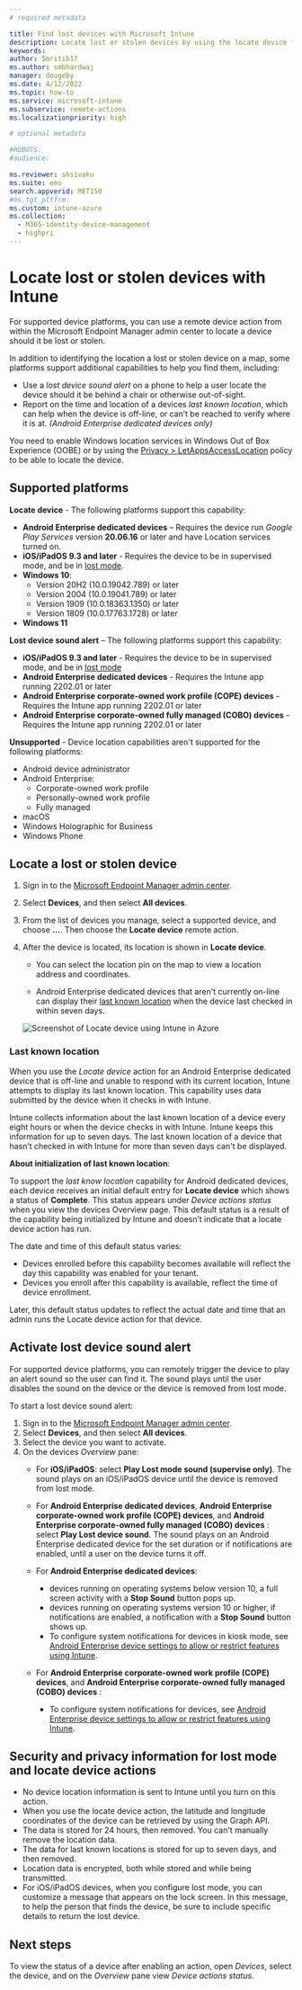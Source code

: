 ```yaml
---
# required metadata

title: Find lost devices with Microsoft Intune
description: Locate lost or stolen devices by using the locate device feature in Microsoft Intune. Get details on security and privacy information when using the locate device action.
keywords:
author: Smritib17
ms.author: smbhardwaj
manager: dougeby
ms.date: 4/12/2022 
ms.topic: how-to
ms.service: microsoft-intune
ms.subservice: remote-actions
ms.localizationpriority: high

# optional metadata

#ROBOTS:
#audience:

ms.reviewer: shsivaku
ms.suite: ems
search.appverid: MET150
#ms.tgt_pltfrm:
ms.custom: intune-azure
ms.collection: 
  - M365-identity-device-management
  - highpri
---
```


# Locate lost or stolen devices with Intune

For supported device platforms, you can use a remote device action from within the Microsoft Endpoint Manager admin center to locate a device should it be lost or stolen.

In addition to identifying the location a lost or stolen device on a map, some platforms support additional capabilities to help you find them, including:

- Use a *lost device sound alert* on a phone to help a user locate the device should it be behind a chair or otherwise out-of-sight.
- Report on the time and location of a devices *last known location*, which can help when the device is off-line, or can’t be reached to verify where it is at. *(Android Enterprise dedicated devices only)*

You need to enable Windows location services in Windows Out of Box Experience (OOBE) or by using the [Privacy > LetAppsAccessLocation](/windows/client-management/mdm/policy-csp-privacy#privacy-letappsaccesslocation) policy to be able to locate the device.

## Supported platforms

**Locate device** - The following platforms support this capability:

- **Android Enterprise dedicated devices** – Requires the device run *Google Play Services* version **20.06.16** or later and have Location services turned on.  
- **iOS/iPadOS 9.3 and later** - Requires the device to be in supervised mode, and be in [lost mode](device-lost-mode.md).
- **Windows 10**:
  - Version 20H2 (10.0.19042.789) or later
  - Version 2004 (10.0.19041.789) or later
  - Version 1909 (10.0.18363.1350) or later
  - Version 1809 (10.0.17763.1728) or later
- **Windows 11**

**Lost device sound alert** – The following platforms support this capability:

- **iOS/iPadOS 9.3 and later** - Requires the device to be in supervised mode, and be in [lost mode](device-lost-mode.md)
- **Android Enterprise dedicated devices** - Requires the Intune app running 2202.01 or later 
- **Android Enterprise corporate-owned work profile (COPE) devices** - Requires the Intune app running 2202.01 or later
- **Android Enterprise corporate-owned fully managed (COBO) devices** - Requires the Intune app running 2202.01 or later

**Unsupported** - Device location capabilities aren't supported for the following platforms:

- Android device administrator
- Android Enterprise:
  - Corporate-owned work profile
  - Personally-owned work profile
  - Fully managed
- macOS
- Windows Holographic for Business
- Windows Phone


## Locate a lost or stolen device

1. Sign in to the [Microsoft Endpoint Manager admin center](https://go.microsoft.com/fwlink/?linkid=2109431).
2. Select **Devices**, and then select **All devices**.
3. From the list of devices you manage, select a supported device, and choose **...**. Then choose the **Locate device** remote action.
   
   
4. After the device is located, its location is shown in **Locate device**.  

   - You can select the location pin on the map to view a location address and coordinates.

   - Android Enterprise dedicated devices that aren't currently on-line can display their [last known location](#last-known-location) when the device last checked in within seven days.

   ![Screenshot of Locate device using Intune in Azure](./media/device-locate/locate-device.png)

### Last known location

When you use the *Locate device* action for an Android Enterprise dedicated device that is off-line and unable to respond with its current location, Intune attempts to display its last known location. This capability uses data submitted by the device when it checks in with Intune.

Intune collects information about the last known location of a device every eight hours or when the device checks in with Intune. Intune keeps this information for up to seven days. The last known location of a device that hasn’t checked in with Intune for more than seven days can't be displayed.

**About initialization of last known location**:

To support the *last know location* capability for Android dedicated devices, each device receives an initial default entry for **Locate device** which shows a status of **Complete**. This status appears under *Device actions status* when you view the devices Overview page. This default status is a result of the capability being initialized by Intune and doesn’t indicate that a locate device action has run.

The date and time of this default status varies:

- Devices enrolled before this capability becomes available will reflect the day this capability was enabled for your tenant.
- Devices you enroll after this capability is available, reflect the time of device enrollment.

Later, this default status updates to reflect the actual date and time that an admin runs the Locate device action for that device.


## Activate lost device sound alert

For supported device platforms, you can remotely trigger the device to play an alert sound so the user can find it. The sound plays until the user disables the sound on the device or the device is removed from lost mode.

To start a lost device sound alert:

1. Sign in to the [Microsoft Endpoint Manager admin center](https://go.microsoft.com/fwlink/?linkid=2109431).
2. Select **Devices**, and then select **All devices**.
3. Select the device you want to activate.
4. On the devices *Overview* pane:
   - For **iOS/iPadOS**: select **Play Lost mode sound (supervise only)**. The sound plays on an iOS/iPadOS device until the device is removed from lost mode.

   - For **Android Enterprise dedicated devices**, **Android Enterprise corporate-owned work profile (COPE) devices**, and **Android Enterprise corporate-owned fully managed (COBO) devices** : select **Play Lost device sound**. The sound plays on an Android Enterprise dedicated device for the set duration or if notifications are enabled, until a user on the device turns it off. 
   
   -  For **Android Enterprise dedicated devices**:
      - devices running on operating systems below version 10, a full screen activity with a **Stop Sound** button pops up. 
      - devices running on operating systems version 10 or higher, if notifications are enabled, a notification with a **Stop Sound** button shows up.
      - To configure system notifications for devices in kiosk mode, see [Android Enterprise device settings to allow or restrict features using Intune](../configuration/device-restrictions-android-for-work.md).
     
   - For **Android Enterprise corporate-owned work profile (COPE) devices**, and **Android Enterprise corporate-owned fully managed (COBO) devices** :
     - To configure system notifications for devices, see [Android Enterprise device settings to allow or restrict features using Intune](../configuration/device-restrictions-android-for-work.md).

## Security and privacy information for lost mode and locate device actions

- No device location information is sent to Intune until you turn on this action.
- When you use the locate device action, the latitude and longitude coordinates of the device can be retrieved by using the Graph API.
- The data is stored for 24 hours, then removed. You can't manually remove the location data.
- The data for last known locations is stored for up to seven days, and then removed.
- Location data is encrypted, both while stored and while being transmitted.
- For iOS/iPadOS devices, when you configure lost mode, you can customize a message that appears on the lock screen. In this message, to help the person that finds the device, be sure to include specific details to return the lost device.

## Next steps

To view the status of a device after enabling an action, open *Devices*, select the device, and on the *Overview* pane view *Device actions status*.
